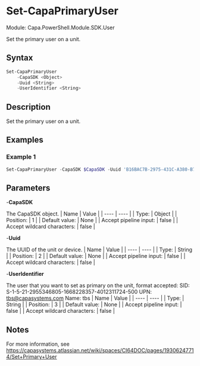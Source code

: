 # Set-CapaPrimaryUser
Module: Capa.PowerShell.Module.SDK.User

Set the primary user on a unit.

## Syntax

```powershell
Set-CapaPrimaryUser
	-CapaSDK <Object>
	-Uuid <String>
	-UserIdentifier <String>
```

## Description

Set the primary user on a unit.

## Examples

### Example 1
```powershell
Set-CapaPrimaryUser -CapaSDK $CapaSDK -Uuid 'B16BAC7B-2975-431C-A380-B702B1A83AF4' -UserIdentifier 'tbs'
```
    

## Parameters

-**CapaSDK**

The CapaSDK object.
| Name | Value |
| ---- | ---- |
| Type: | Object |
| Position: | 1 | 
| Default value: | None | 
| Accept pipeline input: | false | 
| Accept wildcard characters: | false | 

-**Uuid**

The UUID of the unit or device.
| Name | Value |
| ---- | ---- |
| Type: | String |
| Position: | 2 | 
| Default value: | None | 
| Accept pipeline input: | false | 
| Accept wildcard characters: | false | 

-**UserIdentifier**

The user that you want to set as primary on the unit, format accepted:
	SID: S-1-5-21-2955346805-1668228357-4012311724-500
	UPN: tbs@capasystems.com
	Name: tbs
| Name | Value |
| ---- | ---- |
| Type: | String |
| Position: | 3 | 
| Default value: | None | 
| Accept pipeline input: | false | 
| Accept wildcard characters: | false | 


## Notes

For more information, see https://capasystems.atlassian.net/wiki/spaces/CI64DOC/pages/19306247714/Set+Primary+User
